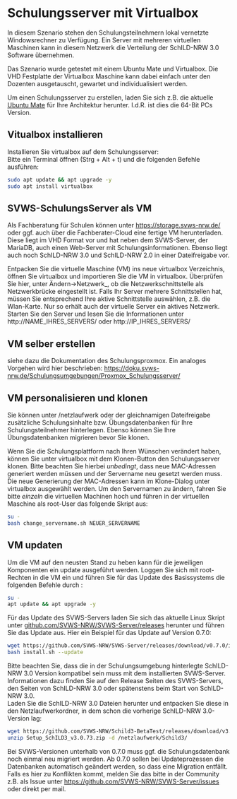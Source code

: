 # Schulungsserver mit Virtualbox

In diesem Szenario stehen den Schulungsteilnehmern lokal vernetzte Windowsrechner zu Verfügung. Ein Server mit mehreren virtuellen Maschinen kann in diesem Netzwerk die Verteilung der SchILD-NRW 3.0 Software übernehmen.

Das Szenario wurde getestet mit einem Ubuntu Mate und Virtualbox.
Die VHD Festplatte der Virtualbox Maschine kann dabei einfach unter den Dozenten ausgetauscht, gewartet und individualisiert werden. 

Um einen Schulungsserver zu erstellen, laden Sie sich z.B. die aktuelle [Ubuntu Mate](https://ubuntu-mate.org/download/) für Ihre Architektur herunter. I.d.R. ist dies die 64-Bit PCs Version. 

## Vitualbox installieren

Installieren Sie virtualbox auf dem Schulungsserver:  
Bitte ein Terminal öffnen (Strg + Alt + t) und die folgenden Befehle ausführen:

```bash
sudo apt update && apt upgrade -y
sudo apt install virtualbox
```

## SVWS-SchulungsServer als VM

Als Fachberatung für Schulen können unter https://storage.svws-nrw.de/ oder ggf. auch über die Fachberater-Cloud eine fertige VM herunterladen. Diese liegt im VHD Format vor und hat neben dem SVWS-Server, der MariaDB, auch einen Web-Server mit Schulungsinformationen. Ebenso liegt auch noch SchILD-NRW 3.0 und SchILD-NRW 2.0 in einer Dateifreigabe vor.  

Entpacken Sie die virtuelle Maschine (VM) ins neue virtualbox Verzeichnis, öffnen Sie virtualbox und importieren Sie die VM in virtualbox. Überprüfen Sie hier, unter Ändern->Netzwerk_, ob die Netzwerkschnittstelle als Netzwerkbrücke eingestellt ist. Falls Ihr Server mehrere Schnittstellen hat, müssen Sie entsprechend Ihre aktive Schnittstelle auswählen, z.B. die Wlan-Karte. Nur so erhält auch der virtuelle Server ein aktives Netzwerk. Starten Sie den Server und lesen Sie die Informationen unter http://NAME_IHRES_SERVERS/ oder http://IP_IHRES_SERVERS/

## VM selber erstellen

siehe dazu die Dokumentation des Schulungsproxmox. Ein analoges Vorgehen wird hier beschrieben:    https://doku.svws-nrw.de/Schulungsumgebungen/Proxmox_Schulungsserver/



## VM personalisieren und klonen

Sie können unter /netzlaufwerk oder der gleichnamigen Dateifreigabe zusätzliche Schulungsinhalte bzw. Übungsdatenbanken für Ihre Schulungsteilnehmer hinterlegen. Ebenso können Sie Ihre Übungsdatenbanken migrieren bevor Sie klonen.

Wenn Sie die Schulungsplattform nach Ihren Wünschen verändert haben, können Sie unter virtualbox mit dem Klonen-Button den Schulungsserver klonen. Bitte beachten Sie hierbei *unbedingt*, dass neue MAC-Adressen generiert werden müssen und der Servername neu gesetzt werden muss. Die neue Generierung der MAC-Adressen kann im Klone-Dialog unter virtualbox ausgewählt werden. Um den Servernamen zu ändern, fahren Sie bitte *einzeln* die virtuellen Machinen hoch und führen in der virtuellen Maschine als root-User das folgende Skript aus:

```bash
su -
bash change_servername.sh NEUER_SERVERNAME
```

## VM updaten

Um die VM auf den neusten Stand zu heben kann für die jeweiligen Komponenten ein update ausgeführt werden. Loggen Sie sich mit root-Rechten in die VM ein und führen Sie für das Update des Basissystems die folgenden Befehle durch : 

```bash
su -
apt update && apt upgrade -y
```
Für das Update des SVWS-Servers laden Sie sich das aktuelle Linux Skript unter [github.com/SVWS-NRW/SVWS-Server/releases](https://github.com/SVWS-NRW/SVWS-Server/releases) herunter und führen Sie das Update aus. Hier ein Beispiel für das Update auf Version 0.7.0:

```bash 
wget https://github.com/SVWS-NRW/SVWS-Server/releases/download/v0.7.0/install-0.7.0.sh
bash install.sh --update
```
Bitte beachten Sie, dass die in der Schulungsumgebung hinterlegte SchILD-NRW 3.0 Version kompatibel sein muss mit dem installierten SVWS-Server. Informationen dazu finden Sie auf den Release Seiten des SVWS-Servers, den Seiten von SchILD-NRW 3.0 oder spätenstens beim Start von SchILD-NRW 3.0.  
Laden Sie die SchILD-NRW 3.0 Dateien herunter und entpacken Sie diese in den Netzlaufwerkordner, in dem schon die vorherige SchILD-NRW 3.0-Version lag: 

```bash
wget https://github.com/SVWS-NRW/Schild3-BetaTest/releases/download/v3.0.73/Setup_SchILD3_v3.0.73.zip
unzip Setup_SchILD3_v3.0.73.zip -d /netzlaufwerk/Schild3/
```

Bei SVWS-Versionen unterhalb von 0.7.0 muss ggf. die Schulungsdatenbank noch einmal neu migriert werden. Ab 0.7.0 sollen bei Updateprozessen die Datenbanken automatisch geändert werden, so dass eine Migration entfällt. Falls es hier zu Konflikten kommt, melden Sie das bitte in der Community z.B. als Issue unter https://github.com/SVWS-NRW/SVWS-Server/issues oder direkt per mail. 